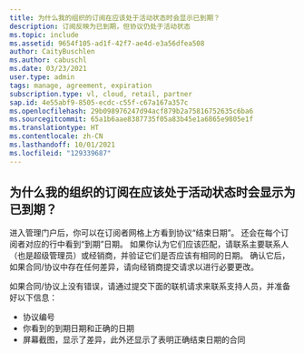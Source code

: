 ```yaml
---
title: 为什么我的组织的订阅在应该处于活动状态时会显示已到期？
description: 订阅反映为已到期，但协议仍处于活动状态
ms.topic: include
ms.assetid: 9654f105-ad1f-42f7-ae4d-e3a56dfea508
author: CaityBuschlen
ms.author: cabuschl
ms.date: 03/23/2021
user.type: admin
tags: manage, agreement, expiration
subscription.type: vl, cloud, retail, partner
sap.id: 4e55abf9-8505-ecdc-c55f-c67a167a357c
ms.openlocfilehash: 29b098976247d94acf879b2a75816752635c6ba6
ms.sourcegitcommit: 65a1b6aae8387735f05a83b45e1a6865e9805e1f
ms.translationtype: HT
ms.contentlocale: zh-CN
ms.lasthandoff: 10/01/2021
ms.locfileid: "129339687"
---
```

## <a name="why-are-my-organizations-subscriptions-showing-as-expired-when-they-should-be-active"></a>为什么我的组织的订阅在应该处于活动状态时会显示为已到期？

进入管理门户后，你可以在订阅者网格上方看到协议“结束日期”。 还会在每个订阅者对应的行中看到“到期”日期。 如果你认为它们应该匹配，请联系主要联系人（也是超级管理员）或经销商，并验证它们是否应该有相同的日期。 确认它后，如果合同/协议中存在任何差异，请向经销商提交请求以进行必要更改。 

如果合同/协议上没有错误，请通过提交下面的联机请求来联系支持人员，并准备好以下信息：
- 协议编号
- 你看到的到期日期和正确的日期
- 屏幕截图，显示了差异，此外还显示了表明正确结束日期的合同